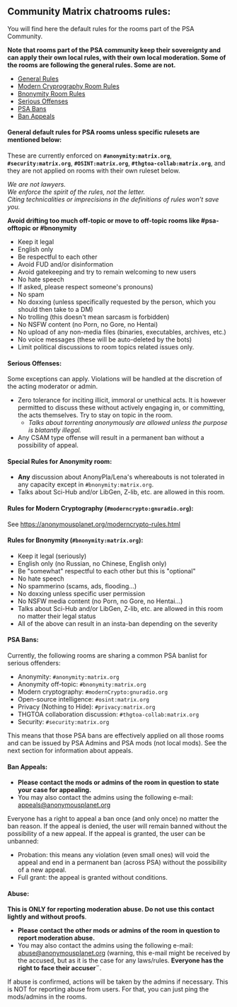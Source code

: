 ## Community Matrix chatrooms rules:

You will find here the default rules for the rooms part of the PSA Community. 

**Note that rooms part of the PSA community keep their sovereignty and can apply their own local rules, with their own local moderation. Some of the rooms are following the general rules. Some are not.**

- [General Rules](#general)
- [Modern Cryprography Room Rules](#moderncrypto)
- [Bnonymity Room Rules](#bnonymity)
- [Serious Offenses](#serious)
- [PSA Bans](#psabans)
- [Ban Appeals](#appeals)

#### General default rules for PSA rooms **unless specific rulesets are mentioned below**:<a name="general"></a>
These are currently enforced on **```#anonymity:matrix.org```**, **```#security:matrix.org```**, **```#OSINT:matrix.org```**, **```#thgtoa-collab:matrix.org```**, and they are not applied on rooms with their own ruleset below.

*We are not lawyers.*  
*We enforce the spirit of the rules, not the letter.*  
*Citing technicalities or imprecisions in the definitions of rules won’t save you.* 

**Avoid drifting too much off-topic or move to off-topic rooms like #psa-offtopic or #bnonymity** 

- Keep it legal
- English only
- Be respectful to each other
- Avoid FUD and/or disinformation
- Avoid gatekeeping and try to remain welcoming to new users
- No hate speech
- If asked, please respect someone's pronouns)
- No spam
- No doxxing (unless specifically requested by the person, which you should then take to a DM)
- No trolling (this doesn't mean sarcasm is forbidden)
- No NSFW content (no Porn, no Gore, no Hentai)
- No upload of any non-media files (binaries, executables, archives, etc.)
- No voice messages (these will be auto-deleted by the bots)
- Limit political discussions to room topics related issues only.

#### Serious Offenses:<a name="serious"></a>
Some exceptions can apply. Violations will be handled at the discretion of the acting moderator or admin.
- Zero tolerance for inciting illicit, immoral or unethical acts. It is however permitted to discuss these without actively engaging in, or committing, the acts themselves. Try to stay on topic in the room.
  - *Talks about torrenting anonymously are allowed unless the purpose is blatantly illegal.*
- Any CSAM type offense will result in a permanent ban without a possibility of appeal.
  
#### Special Rules for Anonymity room:<a name="anon"></a>
- **Any** discussion about AnonyPla/Lena's whereabouts is not tolerated in any capacity except in ```#bnonymity:matrix.org```.
-  Talks about Sci-Hub and/or LibGen, Z-lib, etc. are allowed in this room.

#### Rules for Modern Cryptography (```#moderncrypto:gnuradio.org```):<a name="moderncrypto"></a>
See <https://anonymousplanet.org/moderncrypto-rules.html>

#### Rules for Bnonymity (```#bnonymity:matrix.org```):<a name="bnonymity"></a>
- Keep it legal (seriously)
- English only (no Russian, no Chinese, English only)
- Be "somewhat" respectful to each other but this is "optional"
- No hate speech
- No spammerino (scams, ads, flooding...)
- No doxxing unless specific user permission
- No NSFW media content (no Porn, no Gore, no Hentai...)
- Talks about Sci-Hub and/or LibGen, Z-lib, etc. are allowed in this room no matter their legal status
- All of the above can result in an insta-ban depending on the severity

#### PSA Bans:<a name="psabans"></a>
Currently, the following rooms are sharing a common PSA banlist for serious offenders:
- Anonymity: ```#anonymity:matrix.org```
- Anonymity off-topic: ```#bnonymity:matrix.org```
- Modern cryptography: ```#modernCrypto:gnuradio.org```
- Open-source intelligence: ```#osint:matrix.org```
- Privacy (Nothing to Hide): ```#privacy:matrix.org```
- THGTOA collaboration discussion: ```#thgtoa-collab:matrix.org```
- Security: ```#security:matrix.org```

This means that those PSA bans are effectively applied on all those rooms and can be issued by PSA Admins and PSA mods (not local mods). See the next section for information about appeals.

#### Ban Appeals:<a name="appeals"></a>
- **Please contact the mods or admins of the room in question to state your case for appealing.**
- You may also contact the admins using the following e-mail: appeals@anonymousplanet.org

Everyone has a right to appeal a ban once (and only once) no matter the ban reason. If the appeal is denied, the user will remain banned without the possibility of a new appeal. If the appeal is granted, the user can be unbanned: 
  - Probation: this means any violation (even small ones) will void the appeal and end in a permanent ban (across PSA) without the possibility of a new appeal. 
  - Full grant: the appeal is granted without conditions.

#### Abuse:<a name="abuse"></a>

**This is ONLY for reporting moderation abuse. Do not use this contact lightly and without proofs**.
- **Please contact the other mods or admins of the room in question to report moderation abuse.**
- You may also contact the admins using the following e-mail: abuse@anonymousplanet.org (warning, this e-mail might be received by the accused, but as it is the case for any laws/rules. **Everyone has the right to face their accuser¨**. 

If abuse is confirmed, actions will be taken by the admins if necessary. This is NOT for reporting abuse from users. For that, you can just ping the mods/admins in the rooms.
